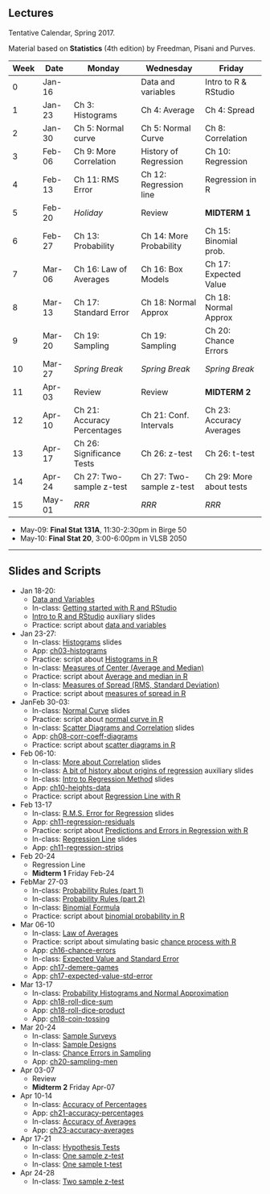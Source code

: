 ## Lectures

Tentative Calendar, Spring 2017.

Material based on __Statistics__ (4th edition) by Freedman, Pisani and Purves. 


| Week | Date   | Monday                      | Wednesday               | Friday                |
|------|--------|-----------------------------|-------------------------|-----------------------|
|  0   | Jan-16	|                             | Data and variables	    | Intro to R & RStudio  |
|  1   | Jan-23	| Ch 3: Histograms	          | Ch 4: Average           | Ch 4: Spread          |
|  2   | Jan-30	| Ch 5: Normal curve          | Ch 5: Normal Curve      | Ch 8: Correlation     |
|  3   | Feb-06	| Ch 9: More Correlation      | History of Regression   | Ch 10: Regression     |
|  4   | Feb-13	| Ch 11: RMS Error            | Ch 12: Regression line  | Regression in R	    |
|  5   | Feb-20	| _Holiday_                   | Review                  | __MIDTERM 1__         |
|  6   | Feb-27	| Ch 13: Probability	      | Ch 14: More Probability | Ch 15: Binomial prob. |
|  7   | Mar-06	| Ch 16: Law of Averages      |	Ch 16: Box Models       | Ch 17: Expected Value |
|  8   | Mar-13	| Ch 17: Standard Error	      | Ch 18: Normal Approx    | Ch 18: Normal Approx  |
|  9   | Mar-20	| Ch 19: Sampling             | Ch 19: Sampling         | Ch 20: Chance Errors  |
| 10   | Mar-27	| _Spring Break_              | _Spring Break_          | _Spring Break_        |
| 11   | Apr-03	| Review	                  | Review	                | __MIDTERM 2__         |
| 12   | Apr-10	| Ch 21: Accuracy Percentages | Ch 21: Conf. Intervals  | Ch 23: Accuracy Averages|
| 13   | Apr-17	| Ch 26: Significance Tests   | Ch 26: z-test           | Ch 26: t-test         |
| 14   | Apr-24	| Ch 27: Two-sample z-test    | Ch 27: Two-sample z-test| Ch 29: More about tests |
| 15   | May-01	| _RRR_                       | _RRR_                   | _RRR_                 |


- May-09: __Final Stat 131A__, 11:30-2:30pm in Birge 50
- May-10: __Final Stat 20__, 3:00-6:00pm in VLSB 2050

-----

## Slides and Scripts

- Jan 18-20: 
	+ [Data and Variables](https://docs.google.com/presentation/d/1k0Ti3489qKExV-X9VzgOq0rCRk0EcjsEB800TDyvfG0/edit?usp=sharing)
	+ In-class: [Getting started with R and RStudio](../scripts/01-R-introduction.pdf)
	+ [Intro to R and RStudio](https://docs.google.com/presentation/d/1jtPoAMnT2-56REz-pFZQWSSSzFVHXOI069vrQCA0r6k/edit?usp=sharing) auxiliary slides
	+ Practice: script about [data and variables](../scripts/02-data-variables.pdf)
- Jan 23-27:
	+ In-class: [Histograms](https://docs.google.com/presentation/d/1D_QNv8HPBRQGqy3ofiJDuLgOpB-awMwwpMchX9n0My4/edit?usp=sharing) slides
	+ App: [ch03-histograms](../apps/03-histograms)
	+ Practice: script about [Histograms in R](../scripts/03-histograms.pdf)
	+ In-class: [Measures of Center (Average and Median)](https://docs.google.com/presentation/d/15jjBpSkQmYs99S8A2yvGGR4lwusUcJgBXZYU88158pE/edit?usp=sharing)
	+ Practice: script about [Average and median in R](../scripts/04-measures-center.pdf)
	+ In-class: [Measures of Spread (RMS, Standard Deviation)](https://docs.google.com/presentation/d/1olNOkShLZTBwEywn1AsuX92PvimntXoKMn7eRDh5MRE/edit?usp=sharing)
	+ Practice: script about [measures of spread in R](../scripts/05-measures-spread.pdf)
- JanFeb 30-03:
	+ In-class: [Normal Curve](https://docs.google.com/presentation/d/1_6ZEhuTCDvxesw6H99nJxnJz7shMIU9Hzq4GzWzw0dE/edit?usp=sharing) slides
	+ Practice: script about [normal curve in R](../scripts/06-normal-curve.pdf)
	+ In-class: [Scatter Diagrams and Correlation](https://docs.google.com/presentation/d/1qLtoiX8CrpHL70lZ8LBQN0F-xHuwEnhpVNZalaBnSM8/edit?usp=sharing) slides
	+ App: [ch08-corr-coeff-diagrams](../apps/ch08-corr-coeff-diagrams)
	+ Practice: script about [scatter diagrams in R](../scripts/07-scatter-diagrams.pdf)
- Feb 06-10:
	+ In-class: [More about Correlation](https://docs.google.com/presentation/d/1TNmvkcGnhIpZ3N-XLEJwuOcG9tDd6KbdIDzU4K6wivE/edit?usp=sharing) slides
	+ In-class: [A bit of history about origins of regression](https://docs.google.com/presentation/d/1VBdCiJn_QmfeTsCzP29RlL4ldjripPdrSXkUSYfq0Rc/edit?usp=sharing) auxiliary slides
	+ In-class: [Intro to Regression Method](https://docs.google.com/presentation/d/10eQJ3DxVVuC00mQ5aEBNb0nWZh8oX-vJ5mCJRQH39VA/edit?usp=sharing) slides
	+ App: [ch10-heights-data](../apps/ch10-heights-data)
	+ Practice: script about [Regression Line with R](../scripts/09-regression-line.pdf)
- Feb 13-17
	+ In-class: [R.M.S. Error for Regression](https://docs.google.com/presentation/d/1KSws7X-9jr1YWtJwPUmdnooodMqBMzRLjDWhsgq04Iw/edit?usp=sharing) slides
	+ App: [ch11-regression-residuals](../apps/ch10-heights-data)
	+ Practice: script about [Predictions and Errors in Regression with R](../scripts/10-prediction-and-errors-in-regression.pdf)
	+ In-class: [Regression Line](https://docs.google.com/presentation/d/1bEV8MWCZ6xE2zm5egZXq5wcXOGOnHDJiJvj2tTGMhyI/edit?usp=sharing) slides
	+ App: [ch11-regression-strips](../apps/ch11-regression-strips)
- Feb 20-24
	+ Regression Line
	+ __Midterm 1__ Friday Feb-24
- FebMar 27-03
	+ In-class: [Probability Rules (part 1)](https://docs.google.com/presentation/d/1cgU096Vr5Ep30rXoQ68940YbbCM7wvpznsC623Zx5N0/edit?usp=sharing)
	+ In-class: [Probability Rules (part 2)](https://docs.google.com/presentation/d/1C-bEAHd3naLPxk_WDSrMuWHd9kMdVVo7vh2x9lWaFvc/edit?usp=sharing)
	+ In-class: [Binomial Formula](https://docs.google.com/presentation/d/1M6Xk1xwAmdewO1K5lVIAOXz45LcIfvrZOgzQs9EXc1c/edit?usp=sharing)
	+ Practice: script about [binomial probability in R](../scripts/11-binomial-formula.pdf)
- Mar 06-10
	+ In-class: [Law of Averages](https://docs.google.com/presentation/d/1WDS0RyPXBjo0kgYSC5AIR33Vr78lKbOURXqJ2TMXvtI/edit?usp=sharing)
	+ Practice: script about simulating basic [chance process with R](../scripts/12-chance-processes.pdf)
	+ App: [ch16-chance-errors](../apps/ch16-chance-errors)
	+ In-class: [Expected Value and Standard Error](https://docs.google.com/presentation/d/1QCSwf7zN80253dLYUAkZ3C4h01M6rLTFJ33h1tFD9To/edit?usp=sharing)
	+ App: [ch17-demere-games](../apps/ch17-demere-games)
	+ App: [ch17-expected-value-std-error](../apps/ch17-expected-value-std-error)
- Mar 13-17
	+ In-class: [Probability Histograms and Normal Approximation](https://docs.google.com/presentation/d/1AZ61AYdl1mmT3Uy1XebT8qpTbbR7uqiP0y_n740Vp8E/edit?usp=sharing)
	+ App: [ch18-roll-dice-sum](../apps/ch18-roll-dice-sum)
	+ App: [ch18-roll-dice-product](../apps/ch18-roll-dice-product)
	+ App: [ch18-coin-tossing](../apps/ch18-coin-tossing)
- Mar 20-24
	+ In-class: [Sample Surveys](https://docs.google.com/presentation/d/1n-zZKPrpCoNqhf1hnDlUNVx-XL_qxdZgwngeKWMULiM/edit?usp=sharing)
	+ In-class: [Sample Designs](https://docs.google.com/presentation/d/1KWmjAxrSNM7hRjWPh9veTLl8_FLneJozhA-6OUSLqK8/edit?usp=sharing)
	+ In-class: [Chance Errors in Sampling](https://docs.google.com/presentation/d/1jRFpoepvu7RWwl6fsxPD7wFkdhZk83dlLwzb9SNMXSE/edit?usp=sharing)
	+ App: [ch20-sampling-men](../apps/ch20-sampling-men)
- Apr 03-07
	+ Review
	+ __Midterm 2__ Friday Apr-07
- Apr 10-14
	+ In-class: [Accuracy of Percentages](https://docs.google.com/presentation/d/1Ia5dA9BuEHUTX0dxLRJ9RervShAHmtqk8Si8hXPak-0/edit?usp=sharing)
	+ App: [ch21-accuracy-percentages](../apps/ch21-accuracy-percentages)
	+ In-class: [Accuracy of Averages](https://docs.google.com/presentation/d/1FnUXMu_5qYST5Stou895O_vUjdAULxeyxhvrGImAVEA/edit?usp=sharing)
	+ App: [ch23-accuracy-averages](../apps/ch23-accuracy-averages)
- Apr 17-21
	+ In-class: [Hypothesis Tests](https://docs.google.com/presentation/d/1FQN-qh-plq87aB1d2vOUoi3YVLl6LE28uYUhXS5RFcI/edit?usp=sharing)
	+ In-class: [One sample z-test](https://docs.google.com/presentation/d/1HhVMfQ0n8iebx527qscSFtj3wHQAqFk2xSSEnitu91g/edit?usp=sharing)
	+ In-class: [One sample t-test](https://docs.google.com/presentation/d/1GTWOiwk4Gkeh_nXnKKK47hCcE1sWMGT-s9Q313VTUFM/edit?usp=sharing)
- Apr 24-28
	+ In-class: [Two sample z-test](https://docs.google.com/presentation/d/19PpdMovtJSbydDAc1Mv1wh3Mu5YWT0dFCh5aPcdE6dU/edit?usp=sharing)

